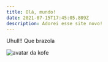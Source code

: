```yaml
---
title: Olá, mundo!
date: 2021-07-15T17:45:05.809Z
description: Adorei esse site novo!
---
```

Uhull!! Que brazola 

![avatar da kofe](/img/kofedesign-avatar.jpg "chimps style")